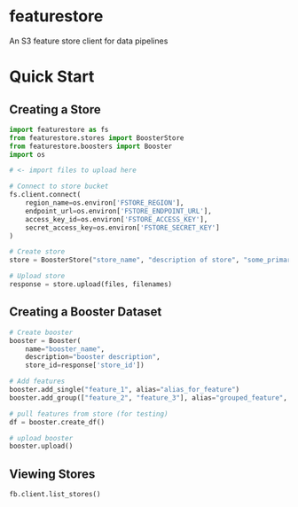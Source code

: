 # featurestore
An S3 feature store client for data pipelines

# Quick Start
## Creating a Store
``` python
import featurestore as fs
from featurestore.stores import BoosterStore
from featurestore.boosters import Booster
import os

# <- import files to upload here

# Connect to store bucket
fs.client.connect(
    region_name=os.environ['FSTORE_REGION'],
    endpoint_url=os.environ['FSTORE_ENDPOINT_URL'],
    access_key_id=os.environ['FSTORE_ACCESS_KEY'],
    secret_access_key=os.environ['FSTORE_SECRET_KEY']
)

# Create store
store = BoosterStore("store_name", "description of store", "some_primary_key")

# Upload store
response = store.upload(files, filenames)
```

## Creating a Booster Dataset
``` python
# Create booster
booster = Booster(
    name="booster_name",
    description="booster description",
    store_id=response['store_id'])

# Add features
booster.add_single("feature_1", alias="alias_for_feature")
booster.add_group(["feature_2", "feature_3"], alias="grouped_feature", how='sum')

# pull features from store (for testing)
df = booster.create_df()

# upload booster
booster.upload()
```

## Viewing Stores

```python
fb.client.list_stores()
```